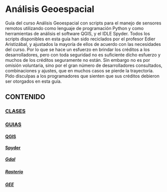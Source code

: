 # **Análisis Geoespacial**
Guía del curso Análisis Geoespacial con scripts para el manejo de sensores remotos utilizando como lenguaje de programación Python y como herramientas de análisis el software QGIS, y el IDLE Spyder. Todos los scripts disponibles en esta guía han sido reciclados por el profesor Edier Aristizábal, y ajustados la mayoría de ellos de acuerdo con las necesidades del curso. Por lo que se hace un esfuerzo en brindar los créditos a los desarrolladores, pero con toda seguridad no es suficiente dicho esfuerzo y muchos de los créditos seguramente no están. Sin embargo no es por omisión voluntaria, sino por el gran número de desarrolladores consultados, combinaciones y ajustes, que en muchos casos se pierde la trayectoria. Pido disculpas a los programadores que sienten que sus créditos debieron ser otorgados en esta guía.

## **CONTENIDO**
### [CLASES](https://github.com/edieraristizabal/AnalisisGeoespacial/tree/master/CLASES)
### [GUIAS](https://github.com/edieraristizabal/AnalisisGeoespacial/tree/master/Guias)
#### [QGIS](https://github.com/edieraristizabal/AnalisisGeoespacial/tree/master/Guias/QGIS)
#### [Spyder](https://github.com/edieraristizabal/AnalisisGeoespacial/tree/master/Guias/Spyder)
#####  [Gdal](https://github.com/edieraristizabal/AnalisisGeoespacial/tree/master/Guias/Spyder/Gdal)
#####  [Rasterio](https://github.com/edieraristizabal/AnalisisGeoespacial/tree/master/Guias/Spyder/Rasterio)
#####  [GEE](https://github.com/edieraristizabal/AnalisisGeoespacial/tree/master/Guias/Spyder/GEE)
